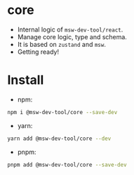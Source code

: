 # core

- Internal logic of `msw-dev-tool/react`.
- Manage core logic, type and schema.
- It is based on `zustand` and `msw`.
- Getting ready!

# Install

- npm:

```bash
npm i @msw-dev-tool/core --save-dev
```

- yarn:

```bash
yarn add @msw-dev-tool/core --dev
```

- pnpm:

```bash
pnpm add @msw-dev-tool/core --save-dev
```